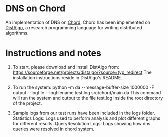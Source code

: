 # DNS on Chord
An implementation of DNS on [Chord](https://pdos.csail.mit.edu/papers/ton:chord/paper-ton.pdf). Chord has been implemented on [DistAlgo](http://distalgo.cs.stonybrook.edu/home), a research programming language for writing distributed algorithms.

# Instructions and notes

1. To start, please download and install DistAlgo from: 
https://sourceforge.net/projects/distalgo/?source=typ_redirect
The installation instructions reside in DistAlgo's README.

2. To run the system: python -m da --message-buffer-size 1000000 -F output --logfile --logfilename test.log src/chord/main.da
This command will run the system and output to the file test.log inside the root directory of the project.

3. Sample logs from our test runs have been included in the logs folder.
Statistics Logs: Logs used to perform analysis and plot different graphs for different results.
QueryResolution Logs: Logs showing how dns queries were resolved in chord system.
